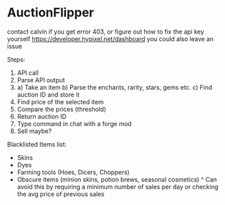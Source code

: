 # AuctionFlipper
contact calvin if you get error 403, or figure out how to fix the api key yourself https://developer.hypixel.net/dashboard
you could also leave an issue

Steps:
1. API call
2. Parse API output
3. a) Take an item
   b) Parse the enchants, rarity, stars, gems etc.
   c) Find auction ID and store it
4. Find price of the selected item
5. Compare the prices (threshold)
6. Return auction ID
7. Type command in chat with a forge mod
8. Sell maybe?



Blacklisted Items list:
- Skins
- Dyes
- Farming tools (Hoes, Dicers, Choppers)
- Obscure items (minion skins, potion brews, seasonal cosmetics)
^ Can avoid this by requiring a minimum number of sales per day or checking the avg price of previous sales
